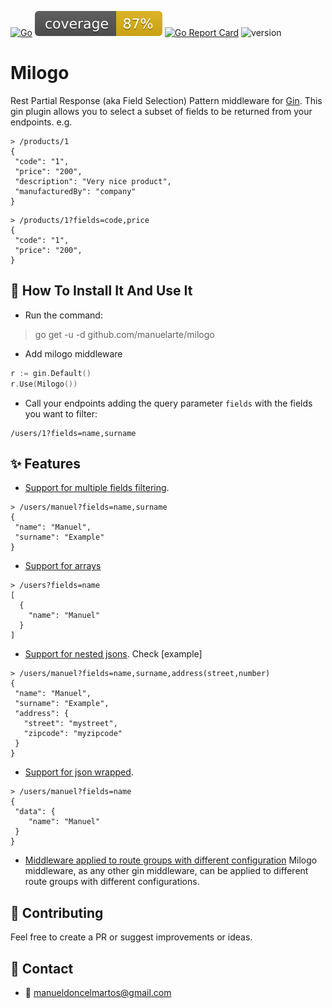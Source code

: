 [![Go](https://github.com/manuelarte/milogo/actions/workflows/go.yml/badge.svg)](https://github.com/manuelarte/milogo/actions/workflows/go.yml)
![coverage](https://raw.githubusercontent.com/manuelarte/milogo/badges/.badges/main/coverage.svg)
[![Go Report Card](https://goreportcard.com/badge/github.com/manuelarte/milogo)](https://goreportcard.com/report/github.com/manuelarte/milogo)
![version](https://img.shields.io/github/v/release/manuelarte/milogo)
# Milogo
Rest Partial Response (aka Field Selection) Pattern middleware for [Gin](https://gin-gonic.com/). This gin plugin allows you to select a subset of fields to be returned from your endpoints.
e.g.
```
> /products/1
{
 "code": "1",
 "price": "200",
 "description": "Very nice product",
 "manufacturedBy": "company"
}
```
```
> /products/1?fields=code,price
{
 "code": "1",
 "price": "200",
}
```

## 📝 How To Install It And Use It

- Run the command:

> go get -u -d github.com/manuelarte/milogo

- Add milogo middleware
```go
r := gin.Default()
r.Use(Milogo())
```

- Call your endpoints adding the query parameter `fields` with the fields you want to filter:
```
/users/1?fields=name,surname
```

## ✨ Features

- [Support for multiple fields filtering](./examples/simple). 

```
> /users/manuel?fields=name,surname
{
 "name": "Manuel",
 "surname": "Example"
}
```

- [Support for arrays](./examples/simple-array)

```
> /users?fields=name
[
  {
    "name": "Manuel"
  }
]
```

- [Support for nested jsons](./examples/nested). Check [example]

```
> /users/manuel?fields=name,surname,address(street,number)
{
 "name": "Manuel",
 "surname": "Example",
 "address": {
   "street": "mystreet",
   "zipcode": "myzipcode"
 }
}
```

- [Support for json wrapped](./examples/wrapped). 
```
> /users/manuel?fields=name
{
 "data": {
    "name": "Manuel"
 }
}
```

- [Middleware applied to route groups with different configuration](./example/routeGroups)
Milogo middleware, as any other gin middleware, can be applied to different route groups with different configurations.

## 🤝 Contributing

Feel free to create a PR or suggest improvements or ideas.

## 🔗 Contact

- 📧 manueldoncelmartos@gmail.com
